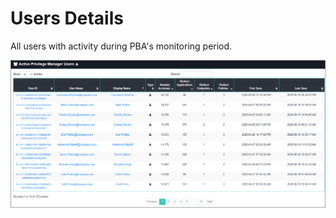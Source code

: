 [title]: # (Users Details)
[tags]: # (privilege manager)
[priority]: # (4580)
# Users Details

All users with activity during PBA's monitoring period.

![user details](images/user-details.png "Users Details Overview")
